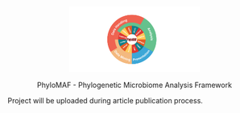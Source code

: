 <p align="center">
    <img src="https://raw.githubusercontent.com/mmtechslv/PhyloMAF/1df9a93d992c7602ec0f8301855d82ffae4b2ffe/logo.png?token=AI5GEESFXMZVGTLKUX66Z7LA3D2OW" height="130">
</p>
<p align="center">
    PhyloMAF - Phylogenetic Microbiome Analysis Framework
</p>
<p align="center">
    <a href="https://travis-ci.com/mmtechslv/PhyloMAF.svg?token=sBXDx4EANVBbNzh5fzox&branch=master" alt="Build Status"> </a>
</p>

Project will be uploaded during article publication process.
